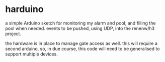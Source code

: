 harduino
========

a simple Arduino sketch for monitoring my alarm and pool, and filling the pool when needed. events to be pushed, using UDP, into the renenw/h3 project.

the hardware is in place to manage gate access as well. this will require a second arduino, so, in due course, this code will need to be generalised to support multiple devices.
